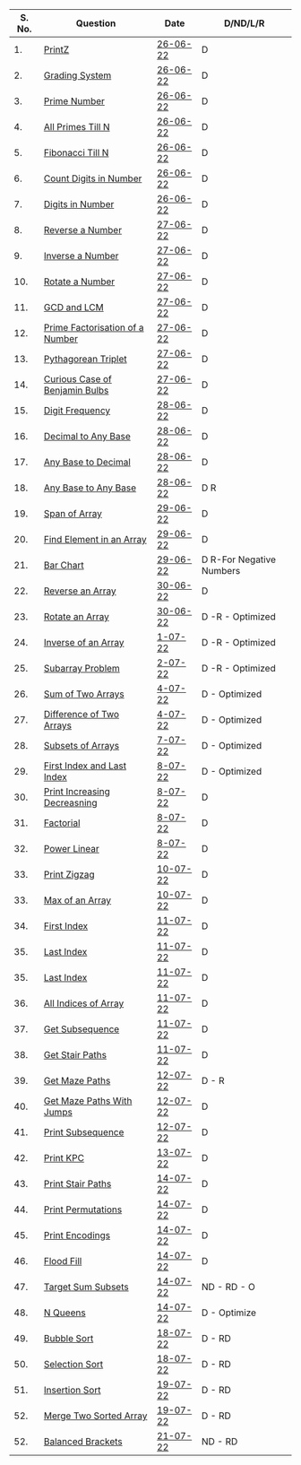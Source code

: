 |S. No. | Question      | Date | D/ND/L/R |
| -----------| ----------- | ----------- | ----------- |
|1.| [PrintZ](https://nados.io/question/print-z)      | [26-06-22](https://github.com/satanpr/PepCodingDSA/blob/main/printZ.java)       | D |
|2.| [Grading System](https://nados.io/question/grading-system?zen=true)| [26-06-22](https://github.com/satanpr/PepCodingDSA/blob/main/GradingSystem.java)       | D |
|3.| [Prime Number](https://nados.io/question/is-a-number-prime?zen=true)| [26-06-22](https://github.com/satanpr/PepCodingDSA/blob/main/PrimeNumber.java)       | D |
|4.| [All Primes Till N](https://nados.io/question/print-all-primes-till-n?zen=true)| [26-06-22](https://github.com/satanpr/PepCodingDSA/blob/main/AllPrimesTillN.java)       | D |
|5.| [Fibonacci Till N](https://nados.io/question/print-fibonacci-numbers-till-n?zen=true)| [26-06-22](https://github.com/satanpr/PepCodingDSA/blob/main/FibonacciTillN.java)       | D |
|6.| [Count Digits in Number](https://nados.io/question/count-digits-in-a-number?zen=true)| [26-06-22](https://github.com/satanpr/PepCodingDSA/blob/main/CountDigitsInNumber.java)       | D |
|7.| [Digits in Number](https://nados.io/question/digits-of-a-number?zen=true)| [26-06-22](https://github.com/satanpr/PepCodingDSA/blob/main/DigitsInNumber.java)       | D |
|8.| [Reverse a Number](https://nados.io/question/reverse-a-number?zen=true)| [27-06-22](https://github.com/satanpr/PepCodingDSA/blob/main/ReverseNumber.java)       | D |
|9.| [Inverse a Number](https://nados.io/question/inverse-of-a-number?zen=true)      | [27-06-22](https://github.com/satanpr/PepCodingDSA/blob/main/InverseNumber.java)       | D |
|10.| [Rotate a Number](https://nados.io/question/rotate-a-number?zen=true)      | [27-06-22](https://github.com/satanpr/PepCodingDSA/blob/main/RotateANumber.java)       | D |
|11.| [GCD and LCM](https://nados.io/question/gcd-and-lcm?zen=true)      | [27-06-22](https://github.com/satanpr/PepCodingDSA/blob/main/GCDLCM.java)       | D |
|12.| [Prime Factorisation of a Number](https://nados.io/question/prime-factorisation-of-a-number?zen=true)      | [27-06-22](https://github.com/satanpr/PepCodingDSA/blob/main/PrimeFactorisation.java)       | D |
|13.| [Pythagorean Triplet](https://nados.io/question/pythagorean-triplet?zen=true)      | [27-06-22](https://github.com/satanpr/PepCodingDSA/blob/main/PythagoreanTriplet.java)       | D |
|14.| [Curious Case of Benjamin Bulbs](https://nados.io/question/the-curious-case-of-benjamin-bulbs?zen=true)      | [27-06-22](https://github.com/satanpr/PepCodingDSA/blob/main/BenjaminBulbs.java)       | D |
|15.| [Digit Frequency](https://nados.io/question/digit-frequency?zen=true)      | [28-06-22](https://github.com/satanpr/PepCodingDSA/blob/main/DigitFrequency.java)       | D |
|16.| [Decimal to Any Base](https://nados.io/question/decimal-to-any-base?zen=true)      | [28-06-22](https://github.com/satanpr/PepCodingDSA/blob/main/DecimalToAnyBase.java)       | D |
|17.| [Any Base to Decimal](https://nados.io/question/any-base-to-decimal?zen=true)      | [28-06-22](https://github.com/satanpr/PepCodingDSA/blob/main/AnyBaseToDecimal.java)       | D |
|18.| [Any Base to Any Base](https://nados.io/question/any-base-to-any-base?zen=true)      | [28-06-22](https://github.com/satanpr/PepCodingDSA/blob/main/AnyBaseToAnyBase.java)       | D R|
|19.| [Span of Array](https://nados.io/question/span-of-array?zen=true)      | [29-06-22](https://github.com/satanpr/PepCodingDSA/blob/main/SpanOfArray.java)       | D |
|20.| [Find Element in an Array](https://nados.io/question/find-element-in-an-array?zen=true)      | [29-06-22](https://github.com/satanpr/PepCodingDSA/blob/main/FindElementInAnArray.java)       | D |
|21.| [Bar Chart](https://nados.io/question/bar-chart?zen=true)      | [29-06-22](https://github.com/satanpr/PepCodingDSA/blob/main/BarChart.java)       | D R-For Negative Numbers|
|22.| [Reverse an Array](https://nados.io/question/reverse-an-array?zen=true)      | [30-06-22](https://github.com/satanpr/PepCodingDSA/blob/main/ReverseArray.java)       | D |
|23.| [Rotate an Array](https://nados.io/question/rotate-an-array?zen=true)      | [30-06-22](https://github.com/satanpr/PepCodingDSA/blob/main/RotateAnArray.java)       | D -R - Optimized|
|24.| [Inverse of an Array](https://nados.io/question/inverse-of-an-array?zen=true)      | [1-07-22](https://github.com/satanpr/PepCodingDSA/blob/main/ReverseArray.java)       | D -R - Optimized|
|25.| [Subarray Problem](https://nados.io/question/subarray-problem?zen=true)      | [2-07-22](https://github.com/satanpr/PepCodingDSA/blob/main/SubArrayProblem.java)       | D -R - Optimized|
|26.| [Sum of Two Arrays](https://nados.io/question/sum-of-two-arrays?zen=true)      | [4-07-22](https://github.com/satanpr/PepCodingDSA/blob/main/SumOfTwoArrays.java)       | D  - Optimized|
|27.| [Difference of Two Arrays](https://nados.io/question/difference-of-two-arrays?zen=true)      | [4-07-22](https://github.com/satanpr/PepCodingDSA/blob/main/DifferenceOfTwoArrays.java)       | D  - Optimized|
|28.| [Subsets of Arrays](https://nados.io/question/subsets-of-array?zen=true)      | [7-07-22](https://github.com/satanpr/PepCodingDSA/blob/main/SubsetsOfArray.java)       | D  - Optimized|
|29.| [First Index and Last Index](https://nados.io/question/first-index-and-last-index?zen=true)      | [8-07-22](https://github.com/satanpr/PepCodingDSA/blob/main/FirstIndexAndLastIndex.java)       | D  - Optimized|
|30.| [Print Increasing Decreasning](https://nados.io/question/print-increasing-decreasing?zen=true)      | [8-07-22](https://github.com/satanpr/PepCodingDSA/blob/main/PrintIncreasingDecreasing.java)       | D |
|31.| [Factorial](https://nados.io/question/factorial?zen=true)      | [8-07-22](https://github.com/satanpr/PepCodingDSA/blob/main/Factorial.java)       | D |
|32.| [Power Linear](https://nados.io/question/power-linear?zen=true)      | [8-07-22](https://github.com/satanpr/PepCodingDSA/blob/main/PowerLinear.java)       | D |
|33.| [Print Zigzag](https://nados.io/question/print-zigzag?zen=true)      | [10-07-22](https://github.com/satanpr/PepCodingDSA/blob/main/PrintZigZaG.java)       | D |
|33.| [Max of an Array](https://nados.io/question/max-of-an-array?zen=true)      | [10-07-22](https://github.com/satanpr/PepCodingDSA/blob/main/MaxOfAnArray.java)       | D |
|34.| [First Index](https://nados.io/question/first-index?zen=true)      | [11-07-22](https://github.com/satanpr/PepCodingDSA/blob/main/FirstIndex.java)       | D |
|35.| [Last Index](https://nados.io/question/last-index?zen=true)      | [11-07-22](https://github.com/satanpr/PepCodingDSA/blob/main/LastIndex.java)       | D |
|35.| [Last Index](https://nados.io/question/last-index?zen=true)      | [11-07-22](https://github.com/satanpr/PepCodingDSA/blob/main/LastIndex.java)       | D |
|36.| [All Indices of Array](https://nados.io/question/all-indices-of-array?zen=true)      | [11-07-22](https://github.com/satanpr/PepCodingDSA/blob/main/AllIndicesofArray.java)       | D |
|37.| [Get Subsequence](https://nados.io/question/get-subsequence?zen=true)      | [11-07-22](https://github.com/satanpr/PepCodingDSA/blob/main/GetSubsequence.java)       | D |
|38.| [Get Stair Paths](https://nados.io/question/get-stair-paths?zen=true)      | [11-07-22](https://github.com/satanpr/PepCodingDSA/blob/main/GetStairPath.java)       | D |
|39.| [Get Maze Paths](https://nados.io/question/get-maze-paths?zen=true)      | [12-07-22](https://github.com/satanpr/PepCodingDSA/blob/main/GetMazePaths.java)       | D - R |
|40.| [Get Maze Paths With Jumps](https://nados.io/question/get-maze-path-with-jumps?zen=true)      | [12-07-22](https://github.com/satanpr/PepCodingDSA/blob/main/GetMazePathsWithJumps.java)       | D |
|41.| [Print Subsequence](https://nados.io/question/print-subsequence?zen=true)      | [12-07-22](https://github.com/satanpr/PepCodingDSA/blob/main/PrintSubsequence.java)       | D |
|42.| [Print KPC](https://nados.io/question/print-kpc?zen=true)      | [13-07-22](https://github.com/satanpr/PepCodingDSA/blob/main/printKPC.java)       | D |
|43.| [Print Stair Paths](https://nados.io/question/print-stair-paths?zen=true)      | [14-07-22](https://github.com/satanpr/PepCodingDSA/blob/main/PrintStairPaths.java)       | D |
|44.| [Print Permutations](https://nados.io/question/print-permutations?zen=true)      | [14-07-22](https://github.com/satanpr/PepCodingDSA/blob/main/PrintPermutation.java)       | D |
|45.| [Print Encodings](https://nados.io/question/print-encodings?zen=true)      | [14-07-22](https://github.com/satanpr/PepCodingDSA/blob/main/PrintEncodings.java)       | D |
|46.| [Flood Fill](https://nados.io/question/flood-fill?zen=true)      | [14-07-22](https://github.com/satanpr/PepCodingDSA/blob/main/FloodFill.java)       | D |
|47.| [Target Sum Subsets](https://nados.io/question/target-sum-subsets?zen=true)      | [14-07-22](https://github.com/satanpr/PepCodingDSA/blob/main/TargetSumSubsets.java)       | ND - RD - O|
|48.| [N Queens](https://nados.io/question/target-sum-subsets?zen=true)      | [14-07-22](https://github.com/satanpr/PepCodingDSA/blob/main/NQueens.java)       | D - Optimize|
|49.| [Bubble Sort](https://nados.io/question/bubble-sort?zen=true)      | [18-07-22](https://github.com/satanpr/PepCodingDSA/blob/main/BubbleSort.java)       | D - RD|
|50.| [Selection Sort](https://nados.io/question/selection-sort?zen=true)      | [18-07-22](https://github.com/satanpr/PepCodingDSA/blob/main/SelectionSort.java)       | D - RD|
|51.| [Insertion Sort](https://nados.io/question/insertion-sort?zen=true)      | [19-07-22](https://github.com/satanpr/PepCodingDSA/blob/main/InsertionSort.java)       | D - RD|
|52.| [Merge Two Sorted Array](https://nados.io/question/merge-two-sorted-arrays?zen=true)      | [19-07-22](https://github.com/satanpr/PepCodingDSA/blob/main/MergeTwoSortedArrays.java)       | D - RD|
|52.| [Balanced Brackets](https://nados.io/question/balanced-brackets?zen=true)      | [21-07-22](https://github.com/satanpr/PepCodingDSA/blob/main/BalancedBrackets.java)       | ND - RD|
